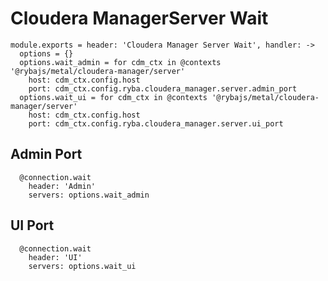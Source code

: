 
# Cloudera ManagerServer Wait

    module.exports = header: 'Cloudera Manager Server Wait', handler: ->
      options = {}
      options.wait_admin = for cdm_ctx in @contexts '@rybajs/metal/cloudera-manager/server'
        host: cdm_ctx.config.host
        port: cdm_ctx.config.ryba.cloudera_manager.server.admin_port
      options.wait_ui = for cdm_ctx in @contexts '@rybajs/metal/cloudera-manager/server'
        host: cdm_ctx.config.host
        port: cdm_ctx.config.ryba.cloudera_manager.server.ui_port

## Admin Port

      @connection.wait
        header: 'Admin'
        servers: options.wait_admin

## UI Port

      @connection.wait
        header: 'UI'
        servers: options.wait_ui
